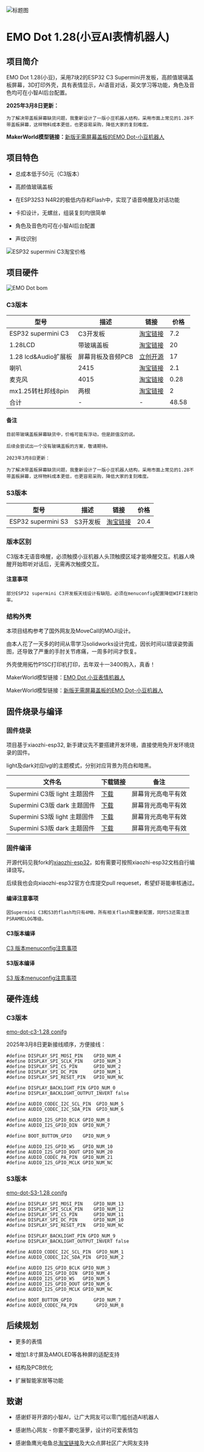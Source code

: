 ![标题图](docs/EMO-Dot.jpg)

# EMO Dot 1.28(小豆AI表情机器人)
## 项目简介

EMO Dot 1.28(小豆)，采用7块2的ESP32 C3 Supermini开发板，高颜值玻璃盖板屏幕，3D打印外壳，具有表情显示，AI语音对话，英文学习等功能，角色及音色均可在小智AI后台配置。

**2025年3月8日更新：**

    为了解决带盖板屏幕缺货问题，我重新设计了一版小豆机器人结构，采用市面上常见的1.28不带盖板屏幕，这样物料成本更低，也更容易采购，降低大家的复刻难度。
**MakerWorld模型链接：**[新版无需屏幕盖板的EMO Dot-小豆机器人](https://makerworld.com.cn/zh/models/1010915-wu-xu-ping-mu-gai-ban-de-emo-dot-xiao-dou-ji-qi-re)

## 项目特色
* 总成本低于50元（C3版本）

* 高颜值玻璃盖板

* 在ESP32S3 N4R2的极低内存和Flash中，实现了语音唤醒及对话功能

* 卡扣设计，无螺丝，组装复刻均很简单

* 角色及音色均可在小智AI后台配置

* 声纹识别

![ESP32 supermini C3淘宝价格](docs/supermini_price.png)
## 项目硬件
![EMO Dot bom](docs/EMO-Dot_bom.jpg)

### C3版本
| 型号 | 描述 | 链接 |价格 |
| ---- | ---- | ---- | ---- |
| ESP32 supermini C3 | C3开发板 | [淘宝链接](https://item.taobao.com/item.htm?id=748324039194) | 7.2|
| 1.28LCD | 带玻璃盖板 | [淘宝链接](https://item.taobao.com/item.htm?&id=694336841904) | 20|
| 1.28 lcd&Audio扩展板 | 屏幕背板及音频PCB | [立创开源]( https://oshwhub.com/xglaaa/emodot-xiaodou) | 17|
| 喇叭 | 2415 | [淘宝链接](https://item.taobao.com/item.htm?id=728806967199) | 2.1|
| 麦克风 | 4015 | [淘宝链接](https://item.taobao.com/item.htm?id=764128372417) | 0.28|
| mx1.25转杜邦线8pin | 两根 | [淘宝链接](https://item.taobao.com/item.htm?id=743491497341) | 2|
| 合计 |-|-| 48.58 |

#### 备注
    目前带玻璃盖板屏幕缺货中，价格可能有浮动，但是颜值没的说。

    后续会尝试出一个没有玻璃盖板的方案，敬请期待。
    
    2023年3月8日更新：

    为了解决带盖板屏幕缺货问题，我重新设计了一版小豆机器人结构，采用市面上常见的1.28不带盖板屏幕，这样物料成本更低，也更容易采购，降低大家的复刻难度。
    
### S3版本
| 型号 | 描述 | 链接 |价格 |
| ---- | ---- | ---- | ---- |
| ESP32 supermini S3 | S3开发板 | [淘宝链接](https://item.taobao.com/item.htm?id=777200828819) |20.4 |

### 版本区别
C3版本无语音唤醒，必须触摸小豆机器人头顶触摸区域才能唤醒交互。机器人唤醒开始聆听对话后，无需再次触摸交互。

#### 注意事项
    部分ESP32 supermini C3开发板天线设计有缺陷，必须在menuconfig配置降低WIFI发射功率。

### 结构外壳
本项目结构参考了国外网友及MoveCall的MOJI设计。

由本人花了一天多的时间从零学习solidworks设计完成，因长时间以错误姿势画图，还导致了严重的手肘关节疼痛，一周多时间才恢复。

外壳使用拓竹P1SC打印机打印，去年双十一3400购入，真香！

MakerWorld模型链接：[EMO Dot 小豆表情机器人](https://makerworld.com.cn/zh/models/1003119-emo-dot-xiao-dou-biao-qing-ji-qi-ren)

MakerWorld模型链接：[新版无需屏幕盖板的EMO Dot-小豆机器人](https://makerworld.com.cn/zh/models/1010915-wu-xu-ping-mu-gai-ban-de-emo-dot-xiao-dou-ji-qi-re)

## 固件烧录与编译
### 固件烧录
项目基于xiaozhi-esp32, 新手建议先不要搭建开发环境，直接使用免开发环境烧录的固件。

light及dark对应lvgl的主题模式，分别对应背景为亮白和暗黑。

| 文件名 | 下载链接 | 备注 |
| ------ | -------- | -------- |
| Supermini C3版 light 主题固件 | [下载](bin/EMO-Dot-C3-1.28-1.4.1_20250313_light.bin) |屏幕背光高电平有效|
| Supermini C3版 dark 主题固件 | [下载](bin/EMO-Dot-C3-1.28-1.4.1_20250313_dark.bin) |屏幕背光高电平有效|
| Supermini S3版 light 主题固件 | [下载](bin/EMO-Dot-S3-1.28-1.4.1_20250314_light.bin) |屏幕背光高电平有效|
| Supermini S3版 dark 主题固件 | [下载](bin/EMO-Dot-S3-1.28-1.4.1_20250314_dark.bin) |屏幕背光高电平有效|

### 固件编译
开源代码见我fork的[xiaozhi-esp32](https://github.com/M-D-777/xiaozhi-esp32)，如有需要可按照xiaozhi-esp32文档自行编译烧写。

后续我也会向xiaozhi-esp32官方仓库提交pull requeset，希望虾哥能审核通过。
#### 编译注意事项
    因Supermini C3和S3的flash均只有4MB，所有相关flash需重新配置，同时S3还需注意PSRAM和LOG等级。

#### C3版本编译
[C3 版本menuconfig注意事项](https://github.com/M-D-777/xiaozhi-esp32/blob/emo-dot/main/boards/emo-dot-c3-1.28/README.md)
#### S3版本编译
[S3 版本menuconfig注意事项](https://github.com/M-D-777/xiaozhi-esp32/blob/emo-dot/main/boards/emo-dot-s3-1.28/README.md)

## 硬件连线
### C3版本
[emo-dot-c3-1.28 conifg](https://github.com/M-D-777/xiaozhi-esp32/blob/emo-dot/main/boards/emo-dot-c3-1.28/config.h)

2025年3月8日更新接线顺序，方便接线：

``` 
#define DISPLAY_SPI_MOSI_PIN    GPIO_NUM_4
#define DISPLAY_SPI_SCLK_PIN    GPIO_NUM_3
#define DISPLAY_SPI_CS_PIN      GPIO_NUM_2
#define DISPLAY_SPI_DC_PIN      GPIO_NUM_1
#define DISPLAY_SPI_RESET_PIN   GPIO_NUM_NC

#define DISPLAY_BACKLIGHT_PIN GPIO_NUM_0
#define DISPLAY_BACKLIGHT_OUTPUT_INVERT false

#define AUDIO_CODEC_I2C_SCL_PIN  GPIO_NUM_5
#define AUDIO_CODEC_I2C_SDA_PIN  GPIO_NUM_6

#define AUDIO_I2S_GPIO_BCLK GPIO_NUM_8
#define AUDIO_I2S_GPIO_DIN  GPIO_NUM_7

#define BOOT_BUTTON_GPIO    GPIO_NUM_9

#define AUDIO_I2S_GPIO_WS   GPIO_NUM_10
#define AUDIO_I2S_GPIO_DOUT GPIO_NUM_20
#define AUDIO_CODEC_PA_PIN  GPIO_NUM_21
#define AUDIO_I2S_GPIO_MCLK GPIO_NUM_NC

```
### S3版本
[emo-dot-S3-1.28 conifg](https://github.com/M-D-777/xiaozhi-esp32/blob/emo-dot/main/boards/emo-dot-s3-1.28/config.h)
```
#define DISPLAY_SPI_MOSI_PIN    GPIO_NUM_13
#define DISPLAY_SPI_SCLK_PIN    GPIO_NUM_12
#define DISPLAY_SPI_CS_PIN      GPIO_NUM_11
#define DISPLAY_SPI_DC_PIN      GPIO_NUM_10
#define DISPLAY_SPI_RESET_PIN   GPIO_NUM_NC

#define DISPLAY_BACKLIGHT_PIN GPIO_NUM_9
#define DISPLAY_BACKLIGHT_OUTPUT_INVERT false

#define AUDIO_CODEC_I2C_SCL_PIN  GPIO_NUM_1
#define AUDIO_CODEC_I2C_SDA_PIN  GPIO_NUM_2

#define AUDIO_I2S_GPIO_BCLK GPIO_NUM_3
#define AUDIO_I2S_GPIO_DIN  GPIO_NUM_4
#define AUDIO_I2S_GPIO_WS   GPIO_NUM_5
#define AUDIO_I2S_GPIO_DOUT GPIO_NUM_6
#define AUDIO_I2S_GPIO_MCLK GPIO_NUM_NC

#define BOOT_BUTTON_GPIO        GPIO_NUM_7
#define AUDIO_CODEC_PA_PIN       GPIO_NUM_8

```
## 后续规划
* 更多的表情

* 增加1.8寸屏及AMOLED等各种屏的适配支持

* 结构及PCB优化

* 扩展智能家居等功能

## 致谢
* 感谢虾哥开源的小智AI，让广大网友可以零门槛创造AI机器人

* 感谢热心网友 - 你要不要吃菠萝，设计的可爱表情包

* 感谢鱼鹰光电鱼总[淘宝链接](https://shop110742373.taobao.com/shop/view_shop.htm)及大众点屏社区广大网友支持

